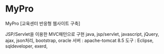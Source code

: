 # MyPro

MyPro
[교육센터 반응형 웹사이트 구축]

JSP/Servlet을 이용한 MVC패턴으로 구현
java, jsp/servlet, javascript, jQuery, ajax, json처리, bootstrap, oracle
서버 : apache-tomcat 8.5
도구 : Eclipse, sqldeveloper, exerd,
